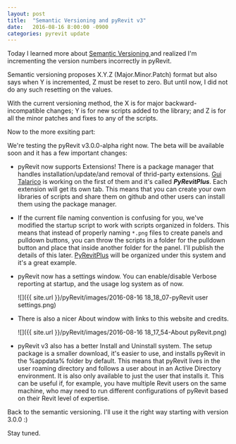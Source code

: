 ```yaml
---
layout: post
title:  "Semantic Versioning and pyRevit v3"
date:   2016-08-16 8:00:00 -0900
categories: pyrevit update
---
```



Today I learned more about [Semantic Versioning ](http://semver.org) and realized I'm incrementing the version numbers incorrectly in pyRevit.

Semantic versioning proposes X.Y.Z (Major.Minor.Patch) format but also says when Y is incremented, Z must be reset to zero. But until now, I did not do any such resetting on the values.

With the current versioning method, the X is for major backward-incompatible changes; Y is for new scripts added to the library; and Z is for all the minor patches and fixes to any of the scripts.

Now to the more exsiting part:

We're testing the pyRevit v3.0.0-alpha right now. The beta will be available soon and it has a few important changes:

- pyRevit now supports Extensions! There is a package manager that handles installation/update/and removal of thrid-party extensions. [Gui Talarico]() is working on the first of them and it's called ***PyRevitPlus***. Each extension will get its own tab. This means that you can create your own libraries of scripts and share them on github and other users can install them using the package manager.
- If the current file naming convention is confusing for you, we've modified the startup script to work with scripts organized in folders. This means that instead of properly naming `*.png` files to create panels and pulldown buttons, you can throw the scripts in a folder for the pulldown button and place that inside another folder for the panel. I'll publish the details of this later. [PyRevitPlus]() will be organized under this system and it's a great example.
- pyRevit now has a settings window. You can enable/disable Verbose reporting at startup, and the usage log system as of now.

	![]({{ site.url }}/pyRevit/images/2016-08-16 18_18_07-pyRevit user settings.png)

- There is also a nicer About window with links to this website and credits.

	![]({{ site.url }}/pyRevit/images/2016-08-16 18_17_54-About pyRevit.png)

- pyRevit v3 also has a better Install and Uninstall system. The setup package is a smaller download, it's easier to use, and installs pyRevit in the %appdata% folder by default. This means that pyRevit lives in the user roaming directory and follows a user about in an Active Directory environment. It is also only available to just the user that installs it. This can be useful if, for example, you have multiple Revit users on the same machine, who may need to run different configurations of pyRevit based on their Revit level of expertise.


Back to the semantic versioning. I'll use it the right way starting with version 3.0.0 :)

Stay tuned.